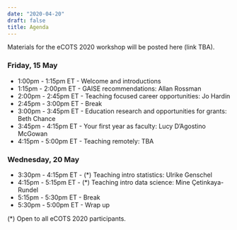 ```yaml
---
date: "2020-04-20"
draft: false
title: Agenda
---
```


Materials for the eCOTS 2020 workshop will be posted here (link TBA).

### Friday, 15 May

- 1:00pm - 1:15pm ET - Welcome and introductions
- 1:15pm - 2:00pm ET - GAISE recommendations: Allan Rossman
- 2:00pm - 2:45pm ET - Teaching focused career opportunities: Jo Hardin
- 2:45pm - 3:00pm ET - Break
- 3:00pm - 3:45pm ET - Education research and opportunities for grants: Beth Chance
- 3:45pm - 4:15pm ET - Your first year as faculty: Lucy D’Agostino McGowan
- 4:15pm - 5:00pm ET - Teaching remotely: TBA

### Wednesday, 20 May

- 3:30pm - 4:15pm ET - (*) Teaching intro statistics: Ulrike Genschel
- 4:15pm - 5:15pm ET - (*) Teaching intro data science: Mine Çetinkaya-Rundel
- 5:15pm - 5:30pm ET - Break
- 5:30pm - 5:00pm ET - Wrap up

(*) Open to all eCOTS 2020 participants.